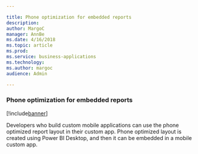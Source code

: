 ```yaml
---

title: Phone optimization for embedded reports
description: 
author: MargoC
manager: AnnBe
ms.date: 4/16/2018
ms.topic: article
ms.prod: 
ms.service: business-applications
ms.technology: 
ms.author: margoc
audience: Admin

---
```

### Phone optimization for embedded reports

[!include[banner](../../includes/banner.md)]




Developers who build custom mobile applications can use the phone optimized
report layout in their custom app. Phone optimized layout is created using Power
BI Desktop, and then it can be embedded in a mobile custom app.
